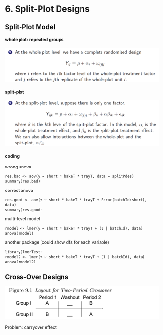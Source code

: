 # 6. Split-Plot Designs

## Split-Plot Model

#### whole plot: repeated groups

![](../../.gitbook/assets/image%20%281%29.png)

#### split-plot

![](../../.gitbook/assets/image%20%2865%29.png)

#### coding

wrong anova

```text
res.bad <- aov(y ~ short * bakeT * trayT, data = splitPdes)
summary(res.bad)
```

correct anova

```text
res.good <- aov(y ~ short * bakeT * trayT + Error(batchId:short), data)
summary(res.good)
```

multi-level model

```text
rmodel <- lmer(y ~ short * bakeT * trayT + (1 | batchId), data)
anova(rmodel)
```

another package \(could show dfs for each variable\)

```text
library(lmerTest)
rmodel2 <- lmer(y ~ short * bakeT * trayT + (1 | batchId), data)
anova(rmodel2)
```

## Cross-Over Designs

![](../../.gitbook/assets/image%20%2876%29.png)

Problem: carryover effect




